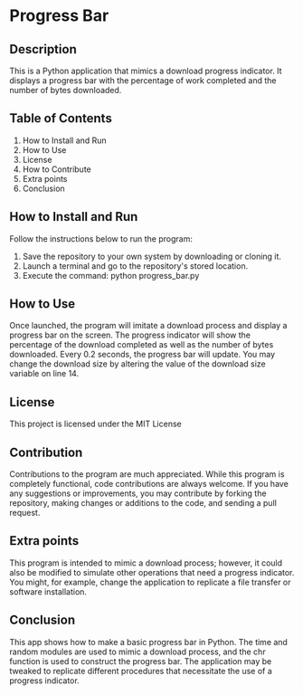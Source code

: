 # Progress Bar
## Description
This is a Python application that mimics a download progress indicator. It displays a progress bar with the percentage of work completed and the number of bytes downloaded.

## Table of Contents
1.	How to Install and Run
2.	How to Use
3.	License
4.	How to Contribute
5.	Extra points
6.	Conclusion

## How to Install and Run
  Follow the instructions below to run the program:
1.	Save the repository to your own system by downloading or cloning it.
2.	Launch a terminal and go to the repository's stored location.
3.	Execute the command: python progress_bar.py

## How to Use
Once launched, the program will imitate a download process and display a progress bar on the screen. The progress indicator will show the percentage of the download completed as well as the number of bytes downloaded. Every 0.2 seconds, the progress bar will update.
You may change the download size by altering the value of the download size variable on line 14.
## License
This project is licensed under the MIT License

## Contribution
Contributions to the program are much appreciated. While this program is completely functional, code contributions are always welcome. If you have any suggestions or improvements, you may contribute by forking the repository, making changes or additions to the code, and sending a pull request.

## Extra points
This program is intended to mimic a download process; however, it could also be modified to simulate other operations that need a progress indicator. You might, for example, change the application to replicate a file transfer or software installation.

## Conclusion
This app shows how to make a basic progress bar in Python. The time and random modules are used to mimic a download process, and the chr function is used to construct the progress bar. The application may be tweaked to replicate different procedures that necessitate the use of a progress indicator.
